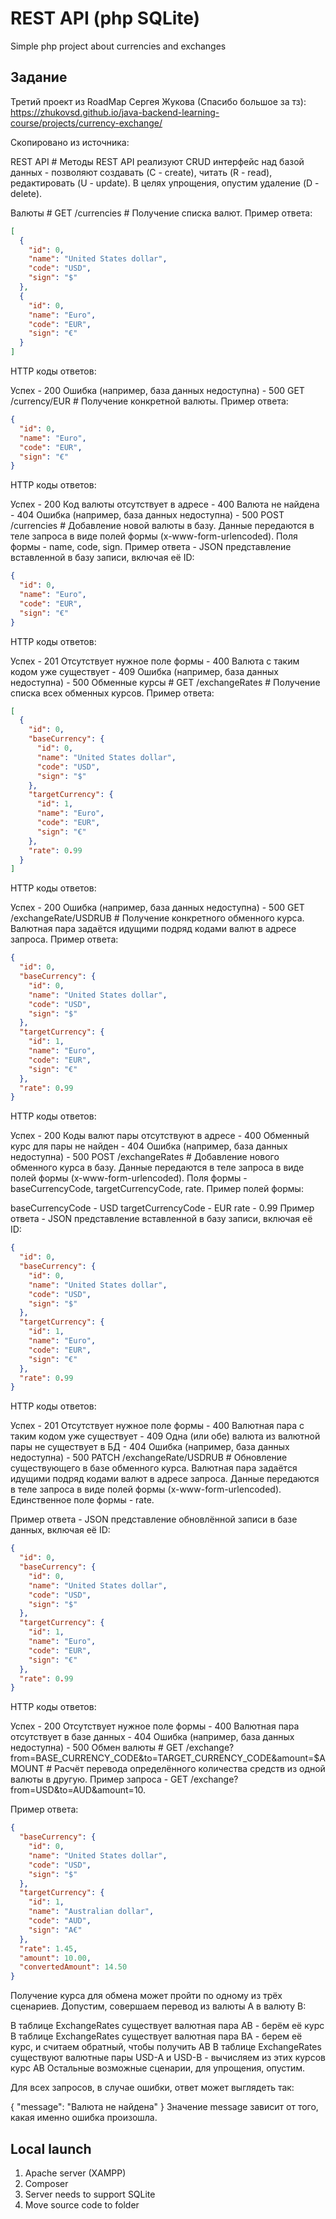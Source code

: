 # REST API (php SQLite)
Simple php project about currencies and exchanges
## Задание
Третий проект из RoadMap Сергея Жукова (Спасибо большое за тз):
https://zhukovsd.github.io/java-backend-learning-course/projects/currency-exchange/

Скопировано из источника:

REST API #
Методы REST API реализуют CRUD интерфейс над базой данных - позволяют создавать (C - create), читать (R - read), редактировать (U - update). В целях упрощения, опустим удаление (D - delete).

Валюты #
GET /currencies #
Получение списка валют. Пример ответа:

```json
[
  {
    "id": 0,
    "name": "United States dollar",
    "code": "USD",
    "sign": "$"
  },
  {
    "id": 0,
    "name": "Euro",
    "code": "EUR",
    "sign": "€"
  }
]
```

HTTP коды ответов:

Успех - 200
Ошибка (например, база данных недоступна) - 500
GET /currency/EUR #
Получение конкретной валюты. Пример ответа:

```json
{
  "id": 0,
  "name": "Euro",
  "code": "EUR",
  "sign": "€"
}
```


HTTP коды ответов:

Успех - 200
Код валюты отсутствует в адресе - 400
Валюта не найдена - 404
Ошибка (например, база данных недоступна) - 500
POST /currencies #
Добавление новой валюты в базу. Данные передаются в теле запроса в виде полей формы (x-www-form-urlencoded). Поля формы - name, code, sign. Пример ответа - JSON представление вставленной в базу записи, включая её ID:

```json
{
  "id": 0,
  "name": "Euro",
  "code": "EUR",
  "sign": "€"
}
```

HTTP коды ответов:

Успех - 201
Отсутствует нужное поле формы - 400
Валюта с таким кодом уже существует - 409
Ошибка (например, база данных недоступна) - 500
Обменные курсы #
GET /exchangeRates #
Получение списка всех обменных курсов. Пример ответа:

```json
[
  {
    "id": 0,
    "baseCurrency": {
      "id": 0,
      "name": "United States dollar",
      "code": "USD",
      "sign": "$"
    },
    "targetCurrency": {
      "id": 1,
      "name": "Euro",
      "code": "EUR",
      "sign": "€"
    },
    "rate": 0.99
  }
]
```

HTTP коды ответов:

Успех - 200
Ошибка (например, база данных недоступна) - 500
GET /exchangeRate/USDRUB #
Получение конкретного обменного курса. Валютная пара задаётся идущими подряд кодами валют в адресе запроса. Пример ответа:

```json
{
  "id": 0,
  "baseCurrency": {
    "id": 0,
    "name": "United States dollar",
    "code": "USD",
    "sign": "$"
  },
  "targetCurrency": {
    "id": 1,
    "name": "Euro",
    "code": "EUR",
    "sign": "€"
  },
  "rate": 0.99
}
```

HTTP коды ответов:

Успех - 200
Коды валют пары отсутствуют в адресе - 400
Обменный курс для пары не найден - 404
Ошибка (например, база данных недоступна) - 500
POST /exchangeRates #
Добавление нового обменного курса в базу. Данные передаются в теле запроса в виде полей формы (x-www-form-urlencoded). Поля формы - baseCurrencyCode, targetCurrencyCode, rate. Пример полей формы:

baseCurrencyCode - USD
targetCurrencyCode - EUR
rate - 0.99
Пример ответа - JSON представление вставленной в базу записи, включая её ID:

```json
{
  "id": 0,
  "baseCurrency": {
    "id": 0,
    "name": "United States dollar",
    "code": "USD",
    "sign": "$"
  },
  "targetCurrency": {
    "id": 1,
    "name": "Euro",
    "code": "EUR",
    "sign": "€"
  },
  "rate": 0.99
}
```

HTTP коды ответов:

Успех - 201
Отсутствует нужное поле формы - 400
Валютная пара с таким кодом уже существует - 409
Одна (или обе) валюта из валютной пары не существует в БД - 404
Ошибка (например, база данных недоступна) - 500
PATCH /exchangeRate/USDRUB #
Обновление существующего в базе обменного курса. Валютная пара задаётся идущими подряд кодами валют в адресе запроса. Данные передаются в теле запроса в виде полей формы (x-www-form-urlencoded). Единственное поле формы - rate.

Пример ответа - JSON представление обновлённой записи в базе данных, включая её ID:

```json
{
  "id": 0,
  "baseCurrency": {
    "id": 0,
    "name": "United States dollar",
    "code": "USD",
    "sign": "$"
  },
  "targetCurrency": {
    "id": 1,
    "name": "Euro",
    "code": "EUR",
    "sign": "€"
  },
  "rate": 0.99
}
```

HTTP коды ответов:

Успех - 200
Отсутствует нужное поле формы - 400
Валютная пара отсутствует в базе данных - 404
Ошибка (например, база данных недоступна) - 500
Обмен валюты #
GET /exchange?from=BASE_CURRENCY_CODE&to=TARGET_CURRENCY_CODE&amount=$AMOUNT #
Расчёт перевода определённого количества средств из одной валюты в другую. Пример запроса - GET /exchange?from=USD&to=AUD&amount=10.

Пример ответа:

```json
{
  "baseCurrency": {
    "id": 0,
    "name": "United States dollar",
    "code": "USD",
    "sign": "$"
  },
  "targetCurrency": {
    "id": 1,
    "name": "Australian dollar",
    "code": "AUD",
    "sign": "A€"
  },
  "rate": 1.45,
  "amount": 10.00,
  "convertedAmount": 14.50
}
```

Получение курса для обмена может пройти по одному из трёх сценариев. Допустим, совершаем перевод из валюты A в валюту B:

В таблице ExchangeRates существует валютная пара AB - берём её курс
В таблице ExchangeRates существует валютная пара BA - берем её курс, и считаем обратный, чтобы получить AB
В таблице ExchangeRates существуют валютные пары USD-A и USD-B - вычисляем из этих курсов курс AB
Остальные возможные сценарии, для упрощения, опустим.

Для всех запросов, в случае ошибки, ответ может выглядеть так:

{
"message": "Валюта не найдена"
}
Значение message зависит от того, какая именно ошибка произошла.
## Local launch
1) Apache server (XAMPP)
2) Composer
3) Server needs to support SQLite
4) Move source code to folder